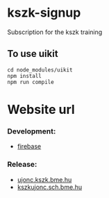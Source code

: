 # kszk-signup
Subscription for the kszk training


## To use uikit
```
cd node_modules/uikit
npm install
npm run compile
```

# Website url
### Development:
- [firebase](https://kszk-signup.firebaseapp.com)

### Release:
- [ujonc.kszk.bme.hu](http://ujonc.kszk.bme.hu)
- [kszkujonc.sch.bme.hu](http://kszkujonc.sch.bme.hu)
